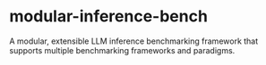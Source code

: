 # modular-inference-bench
A modular, extensible LLM inference benchmarking framework that supports multiple benchmarking frameworks and paradigms.

